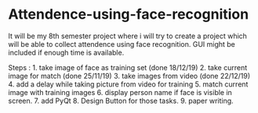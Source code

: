 # Attendence-using-face-recognition

It will be my 8th semester project where i will try to create a project which will be able to collect attendence using face recognition. GUI might be included if enough time is available.

Steps : 
    1. take image of face as training set (done 18/12/19)
    2. take current image for match  (done 25/11/19)
    3. take images from video (done 22/12/19)
    4. add a delay while taking picture from video for training
    5. match current image with training images
    6. display person name if face is visible in screen.
    7. add PyQt
    8. Design Button for those tasks.
    9. paper writing.